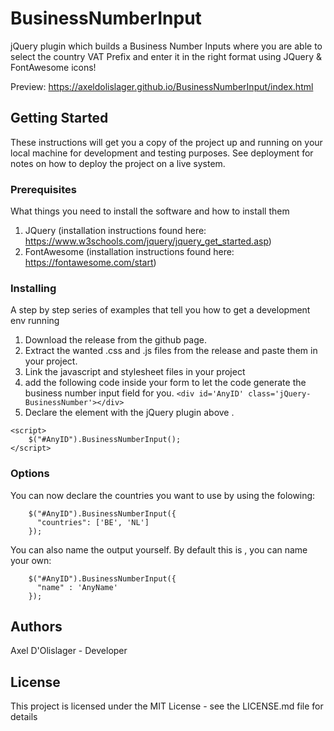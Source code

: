 # BusinessNumberInput
jQuery plugin which builds a Business Number Inputs where you are able to select the country VAT Prefix and enter it in the right format using JQuery & FontAwesome icons!

Preview: https://axeldolislager.github.io/BusinessNumberInput/index.html

## Getting Started
These instructions will get you a copy of the project up and running on your local machine for development and testing purposes. See deployment for notes on how to deploy the project on a live system.

### Prerequisites
What things you need to install the software and how to install them
1. JQuery (installation instructions found here: https://www.w3schools.com/jquery/jquery_get_started.asp)
2. FontAwesome (installation instructions found here: https://fontawesome.com/start)

### Installing
A step by step series of examples that tell you how to get a development env running
1. Download the release from the github page.
2. Extract the wanted .css and .js files from the release and paste them in your project.
3. Link the javascript and stylesheet files in your project
4. add the following code inside your form to let the code generate the business number input field for you.
```<div id='AnyID' class='jQuery-BusinessNumber'></div>```
5. Declare the element with the jQuery plugin above </body>.
```
<script>
    $("#AnyID").BusinessNumberInput();
</script>
```

### Options
You can now declare the countries you want to use by using the folowing:
```
    $("#AnyID").BusinessNumberInput({
      "countries": ['BE', 'NL']
    });
```

You can also name the output yourself. By default this is , you can name your own:
```
    $("#AnyID").BusinessNumberInput({
      "name" : 'AnyName'
    });
```


## Authors
Axel D'Olislager - Developer

## License
This project is licensed under the MIT License - see the LICENSE.md file for details
